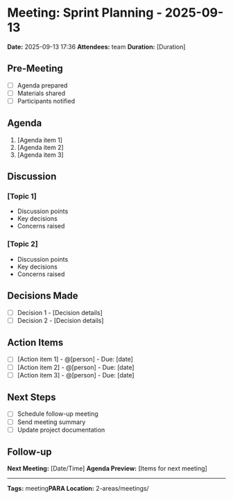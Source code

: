 # Meeting: Sprint Planning - 2025-09-13

**Date:** 2025-09-13 17:36
**Attendees:** team
**Duration:** [Duration]

## Pre-Meeting
- [ ] Agenda prepared
- [ ] Materials shared
- [ ] Participants notified

## Agenda
1. [Agenda item 1]
2. [Agenda item 2]
3. [Agenda item 3]

## Discussion

### [Topic 1]
- Discussion points
- Key decisions
- Concerns raised

### [Topic 2]
- Discussion points
- Key decisions
- Concerns raised

## Decisions Made
- [ ] Decision 1 - [Decision details]
- [ ] Decision 2 - [Decision details]

## Action Items
- [ ] [Action item 1] - @[person] - Due: [date]
- [ ] [Action item 2] - @[person] - Due: [date]
- [ ] [Action item 3] - @[person] - Due: [date]

## Next Steps
- [ ] Schedule follow-up meeting
- [ ] Send meeting summary
- [ ] Update project documentation

## Follow-up
**Next Meeting:** [Date/Time]
**Agenda Preview:** [Items for next meeting]

---
**Tags:** meeting**PARA Location:** 2-areas/meetings/